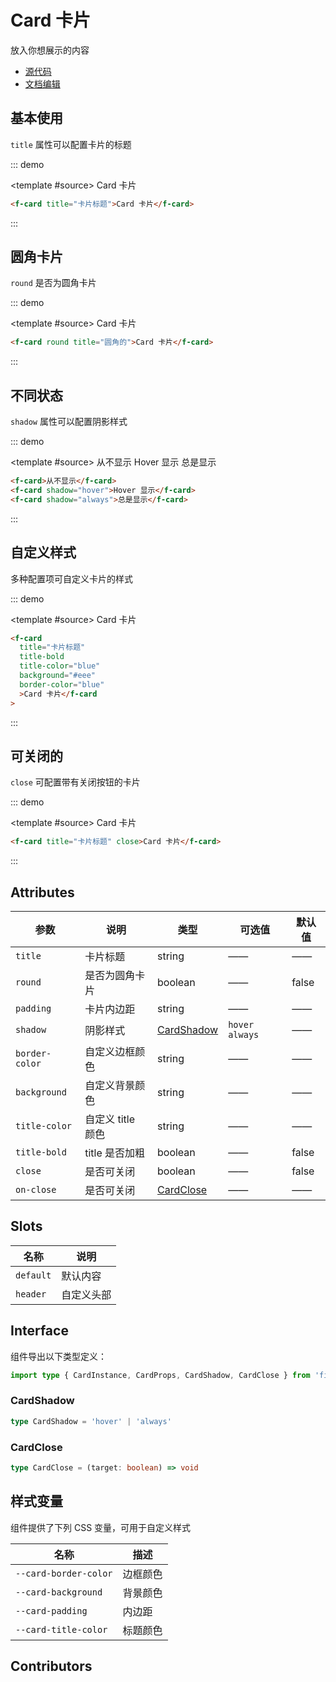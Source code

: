 # Card 卡片

放入你想展示的内容

- [源代码](https://github.com/FightingDesign/fighting-design/tree/master/packages/fighting-design/card)
- [文档编辑](https://github.com/FightingDesign/fighting-design/blob/master/docs/docs/components/card.md)

## 基本使用

`title` 属性可以配置卡片的标题

::: demo

<template #source>
<f-card title="卡片标题">Card 卡片</f-card>
</template>

```html
<f-card title="卡片标题">Card 卡片</f-card>
```

:::

## 圆角卡片

`round` 是否为圆角卡片

::: demo

<template #source>
<f-card round title="圆角的">Card 卡片</f-card>
</template>

```html
<f-card round title="圆角的">Card 卡片</f-card>
```

:::

## 不同状态

`shadow` 属性可以配置阴影样式

::: demo

<template #source>
<f-card>从不显示</f-card>
<f-card shadow="hover">Hover 显示</f-card>
<f-card shadow="always">总是显示</f-card>
</template>

```html
<f-card>从不显示</f-card>
<f-card shadow="hover">Hover 显示</f-card>
<f-card shadow="always">总是显示</f-card>
```

:::

## 自定义样式

多种配置项可自定义卡片的样式

::: demo

<template #source>
<f-card title="卡片标题" title-bold title-color="blue" background="#eee" border-color="blue">Card 卡片</f-card>
</template>

```html
<f-card
  title="卡片标题"
  title-bold
  title-color="blue"
  background="#eee"
  border-color="blue"
  >Card 卡片</f-card
>
```

:::

## 可关闭的

`close` 可配置带有关闭按钮的卡片

::: demo

<template #source>
<f-card title="卡片标题" close>Card 卡片</f-card>
</template>

```html
<f-card title="卡片标题" close>Card 卡片</f-card>
```

:::

## Attributes

| 参数           | 说明              | 类型                                 | 可选值           | 默认值 |
| -------------- | ----------------- | ------------------------------------ | ---------------- | ------ |
| `title`        | 卡片标题          | string                               | ——               | ——     |
| `round`        | 是否为圆角卡片    | boolean                              | ——               | false  |
| `padding`      | 卡片内边距        | string                               | ——               | ——     |
| `shadow`       | 阴影样式          | <a href="#cardshadow">CardShadow</a> | `hover` `always` | ——     |
| `border-color` | 自定义边框颜色    | string                               | ——               | ——     |
| `background`   | 自定义背景颜色    | string                               | ——               | ——     |
| `title-color`  | 自定义 title 颜色 | string                               | ——               | ——     |
| `title-bold`   | title 是否加粗    | boolean                              | ——               | false  |
| `close`        | 是否可关闭        | boolean                              | ——               | false  |
| `on-close`     | 是否可关闭        | <a href="#cardclose">CardClose</a>   | ——               | ——     |

## Slots

| 名称      | 说明       |
| --------- | ---------- |
| `default` | 默认内容   |
| `header`  | 自定义头部 |

## Interface

组件导出以下类型定义：

```ts
import type { CardInstance, CardProps, CardShadow, CardClose } from 'fighting-design'
```

### CardShadow

```ts
type CardShadow = 'hover' | 'always'
```

### CardClose

```ts
type CardClose = (target: boolean) => void
```

## 样式变量

组件提供了下列 CSS 变量，可用于自定义样式

| 名称                  | 描述     |
| --------------------- | -------- |
| `--card-border-color` | 边框颜色 |
| `--card-background`   | 背景颜色 |
| `--card-padding`      | 内边距   |
| `--card-title-color`  | 标题颜色 |

## Contributors

<a href="https://github.com/Tyh2001" target="_blank">
  <f-avatar round src="https://avatars.githubusercontent.com/u/73180970?v=4" />
</a>

<a href="https://github.com/konvyi" target="_blank">
  <f-avatar round src="https://avatars.githubusercontent.com/u/44802220?v=4" />
</a>

<style scoped>
  .f-card {
    margin: 15px;
  }
</style>
